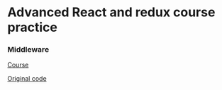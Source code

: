 # Advanced React and redux course practice

### Middleware

[Course](https://www.udemy.com/react-redux/)

[Original code](https://github.com/StephenGrider/ReduxSimpleStarter.git)
